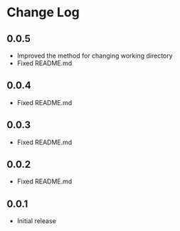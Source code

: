 # Change Log

## 0.0.5

- Improved the method for changing working directory
- Fixed README.md

## 0.0.4

- Fixed README.md

## 0.0.3

- Fixed README.md

## 0.0.2

- Fixed README.md

## 0.0.1

- Initial release
